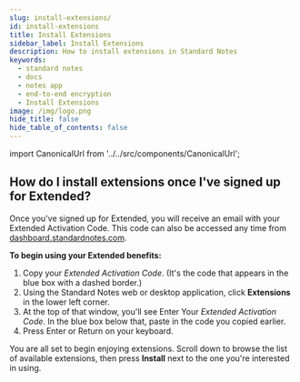 ```yaml
---
slug: install-extensions/
id: install-extensions
title: Install Extensions
sidebar_label: Install Extensions
description: How to install extensions in Standard Notes
keywords:
  - standard notes
  - docs
  - notes app
  - end-to-end encryption
  - Install Extensions
image: /img/logo.png
hide_title: false
hide_table_of_contents: false
---
```


<!-- Copied from https://standardnotes.com/help/29/how-do-i-install-extensions-once-i-ve-signed-up-for-extended -->

import CanonicalUrl from '../../src/components/CanonicalUrl';

<CanonicalUrl
 canonicalUrl="https://standardnotes.com/help/29/how-do-i-install-extensions-once-i-ve-signed-up-for-extended"
/>

## How do I install extensions once I've signed up for Extended?

Once you've signed up for Extended, you will receive an email with your Extended Activation Code. This code can also be accessed any time from [dashboard.standardnotes.com](https://dashboard.standardnotes.com/).

**To begin using your Extended benefits:**

1. Copy your _Extended Activation Code_. (It's the code that appears in the blue box with a dashed border.)
1. Using the Standard Notes web or desktop application, click **Extensions** in the lower left corner.
1. At the top of that window, you'll see Enter Your _Extended Activation Code_. In the blue box below that, paste in the code you copied earlier.
1. Press Enter or Return on your keyboard.

You are all set to begin enjoying extensions. Scroll down to browse the list of available extensions, then press **Install** next to the one you're interested in using.
